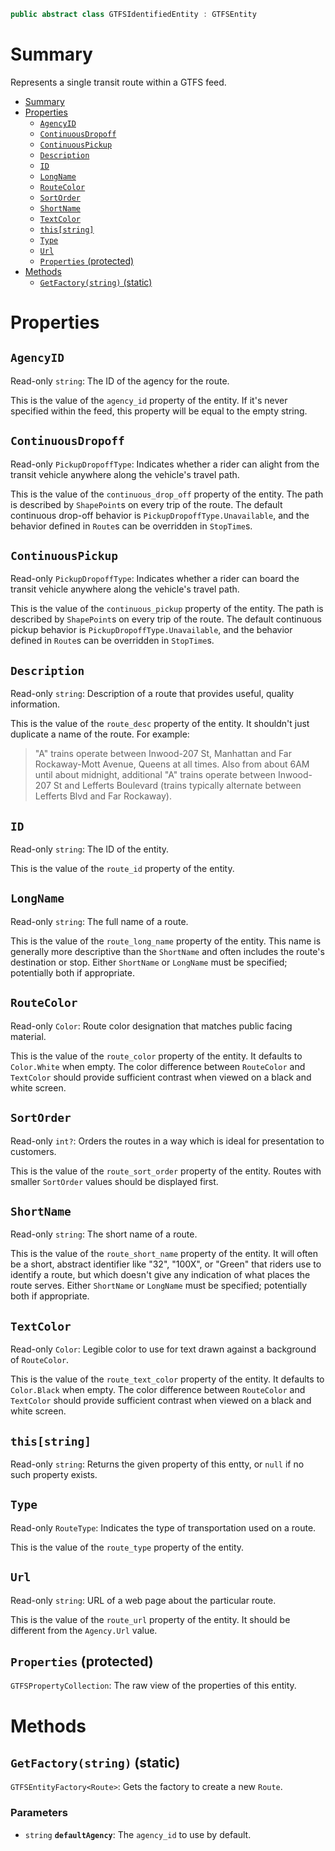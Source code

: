 ```csharp
public abstract class GTFSIdentifiedEntity : GTFSEntity
```

# Summary
Represents a single transit route within a GTFS feed.

- [Summary](#summary)
- [Properties](#properties)
  - [`AgencyID`](#agencyid)
  - [`ContinuousDropoff`](#continuousdropoff)
  - [`ContinuousPickup`](#continuouspickup)
  - [`Description`](#description)
  - [`ID`](#id)
  - [`LongName`](#longname)
  - [`RouteColor`](#routecolor)
  - [`SortOrder`](#sortorder)
  - [`ShortName`](#shortname)
  - [`TextColor`](#textcolor)
  - [`this[string]`](#thisstring)
  - [`Type`](#type)
  - [`Url`](#url)
  - [`Properties` (protected)](#properties-protected)
- [Methods](#methods)
  - [`GetFactory(string)` (static)](#getfactorystring-static)



# Properties


## `AgencyID`
Read-only `string`: The ID of the agency for the route.

This is the value of the `agency_id` property of the entity. If it's never specified within the feed, this property will be equal to the empty string.


## `ContinuousDropoff`
Read-only `PickupDropoffType`: Indicates whether a rider can alight from the transit vehicle anywhere along the vehicle's travel path.

This is the value of the `continuous_drop_off` property of the entity. The path is described by `ShapePoint`s on every trip of the route. The default continuous drop-off behavior is `PickupDropoffType.Unavailable`, and the behavior defined in `Route`s can be overridden in `StopTime`s.


## `ContinuousPickup`
Read-only `PickupDropoffType`: Indicates whether a rider can board the transit vehicle anywhere along the vehicle's travel path.

This is the value of the `continuous_pickup` property of the entity. The path is described by `ShapePoint`s on every trip of the route. The default continuous pickup behavior is `PickupDropoffType.Unavailable`, and the behavior defined in `Route`s can be overridden in `StopTime`s.


## `Description`
Read-only `string`: Description of a route that provides useful, quality information.

This is the value of the `route_desc` property of the entity. It shouldn't just duplicate a name of the route. For example:

> "A" trains operate between Inwood-207 St, Manhattan and Far Rockaway-Mott Avenue, Queens at all times. Also from about 6AM until about midnight, additional "A" trains operate between Inwood-207 St and Lefferts Boulevard (trains typically alternate between Lefferts Blvd and Far Rockaway).


## `ID`
Read-only `string`: The ID of the entity.

This is the value of the `route_id` property of the entity.


## `LongName`
Read-only `string`: The full name of a route.

This is the value of the `route_long_name` property of the entity. This name is generally more descriptive than the `ShortName` and often includes the route's destination or stop. Either `ShortName` or `LongName` must be specified; potentially both if appropriate.


## `RouteColor`
Read-only `Color`: Route color designation that matches public facing material.

This is the value of the `route_color` property of the entity. It defaults to `Color.White` when empty. The color difference between `RouteColor` and `TextColor` should provide sufficient contrast when viewed on a black and white screen.


## `SortOrder`
Read-only `int?`: Orders the routes in a way which is ideal for presentation to customers.

This is the value of the `route_sort_order` property of the entity. Routes with smaller `SortOrder` values should be displayed first.


## `ShortName`
Read-only `string`: The short name of a route.

This is the value of the `route_short_name` property of the entity. It will often be a short, abstract identifier like "32", "100X", or "Green" that riders use to identify a route, but which doesn't give any indication of what places the route serves. Either `ShortName` or `LongName` must be specified; potentially both if appropriate.


## `TextColor`
Read-only `Color`: Legible color to use for text drawn against a background of `RouteColor`.

This is the value of the `route_text_color` property of the entity. It defaults to `Color.Black` when empty. The color difference between `RouteColor` and `TextColor` should provide sufficient contrast when viewed on a black and white screen.


## `this[string]`
Read-only `string`: Returns the given property of this entty, or `null` if no such property exists.


## `Type`
Read-only `RouteType`: Indicates the type of transportation used on a route.

This is the value of the `route_type` property of the entity.


## `Url`
Read-only `string`: URL of a web page about the particular route.

This is the value of the `route_url` property of the entity. It should be different from the `Agency.Url` value.


## `Properties` (protected)
`GTFSPropertyCollection`: The raw view of the properties of this entity.



# Methods


## `GetFactory(string)` (static)
`GTFSEntityFactory<Route>`: Gets the factory to create a new `Route`.

### Parameters
* `string` **`defaultAgency`**: The `agency_id` to use by default.